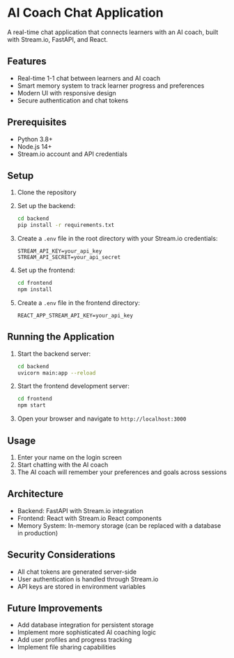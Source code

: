 # AI Coach Chat Application

A real-time chat application that connects learners with an AI coach, built with Stream.io, FastAPI, and React.

## Features

- Real-time 1-1 chat between learners and AI coach
- Smart memory system to track learner progress and preferences
- Modern UI with responsive design
- Secure authentication and chat tokens

## Prerequisites

- Python 3.8+
- Node.js 14+
- Stream.io account and API credentials

## Setup

1. Clone the repository
2. Set up the backend:
   ```bash
   cd backend
   pip install -r requirements.txt
   ```
3. Create a `.env` file in the root directory with your Stream.io credentials:
   ```
   STREAM_API_KEY=your_api_key
   STREAM_API_SECRET=your_api_secret
   ```

4. Set up the frontend:
   ```bash
   cd frontend
   npm install
   ```

5. Create a `.env` file in the frontend directory:
   ```
   REACT_APP_STREAM_API_KEY=your_api_key
   ```

## Running the Application

1. Start the backend server:
   ```bash
   cd backend
   uvicorn main:app --reload
   ```

2. Start the frontend development server:
   ```bash
   cd frontend
   npm start
   ```

3. Open your browser and navigate to `http://localhost:3000`

## Usage

1. Enter your name on the login screen
2. Start chatting with the AI coach
3. The AI coach will remember your preferences and goals across sessions

## Architecture

- Backend: FastAPI with Stream.io integration
- Frontend: React with Stream.io React components
- Memory System: In-memory storage (can be replaced with a database in production)

## Security Considerations

- All chat tokens are generated server-side
- User authentication is handled through Stream.io
- API keys are stored in environment variables

## Future Improvements

- Add database integration for persistent storage
- Implement more sophisticated AI coaching logic
- Add user profiles and progress tracking
- Implement file sharing capabilities 
